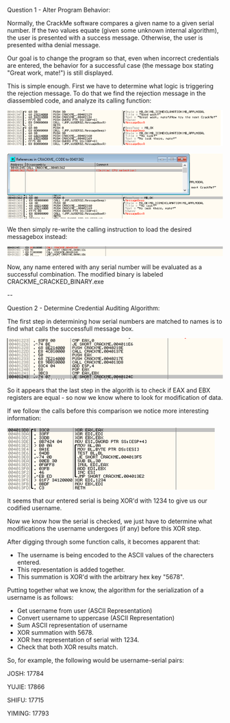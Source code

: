 Question 1 - Alter Program Behavior:

Normally, the CrackMe software compares a given name to a given serial number. If the two values equate (given some unknown internal algorithm), the user is presented with a success message. Otherwise, the user is presented witha denial message.

Our goal is to change the program so that, even when incorrect credentials are entered, the behavior for a successful case (the message box stating "Great work, mate!") is still displayed.

This is simple enough. First we have to determine what logic is triggering the rejection message. To do that we find the rejection message in the diassembled code, and analyze its calling function:

![MESSAGE_BOXES](Attachments/HW3_P1_Q1_MESSAGE_BOXES.png)

![CALLING_FUNCTION](Attachments/HW3_P1_Q1_CALLING_FUNCTION.png)

We then simply re-write the calling instruction to load the desired messagebox instead:

![MODIFICATION](Attachments/HW3_P1_Q1_MODIFICATION.png)

Now, any name entered with any serial number will be evaluated as a successful combination. The modified binary is labeled CRACKME_CRACKED_BINARY.exe

--

Question 2 - Determine Credential Auditing Algorithm:

The first step in determining how serial numbers are matched to names is to find what calls the successfull message box.

![CALLTREE](Attachments/HW3_P1_Q2_CALLTREE.png)

So it appears that the last step in the algorith is to check if EAX and EBX registers are equal - so now we know where to look for modification of data.

If we follow the calls before this comparison we notice more interesting information:

![CALLTREE](Attachments/HW3_P1_Q2_SERIAL.png)

It seems that our entered serial is being XOR'd with 1234 to give us our codified username.

Now we know how the serial is checked, we just have to determine what modifications the username undergoes (if any) before this XOR step.

After digging through some function calls, it becomes apparent that:
- The username is being encoded to the ASCII values of the charecters entered.
- This representation is added together.
- This summation is XOR'd with the arbitrary hex key "5678".

Putting together what we know, the algorithm for the serialization of a username is as follows:

- Get username from user (ASCII Representation)
- Convert username to uppercase (ASCII Representation)
- Sum ASCII representation of username
- XOR summation with 5678.
- XOR hex representation of serial with 1234.
- Check that both XOR results match.

So, for example, the following would be username-serial pairs:

JOSH: 17784

YUJIE: 17866

SHIFU: 17715

YIMING: 17793
